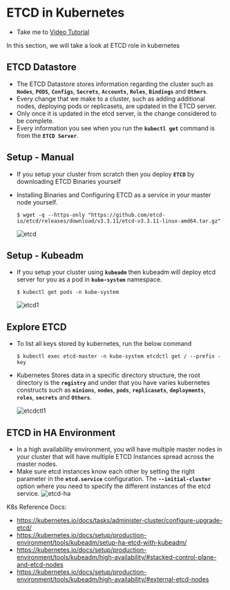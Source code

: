 # ETCD in Kubernetes
  - Take me to [Video Tutorial](https://kodekloud.com/topic/etcd-in-kubernetes/)

In this section, we will take a look at ETCD role in kubernetes

## ETCD Datastore
- The ETCD Datastore stores information regarding the cluster such as **`Nodes`**, **`PODS`**, **`Configs`**, **`Secrets`**, **`Accounts`**, **`Roles`**, **`Bindings`** and **`Others`**.
- Every change that we make to a cluster, such as adding additional nodes, deploying pods or replicasets, are updated in the ETCD server.
- Only once it is updated in the etcd server, is the change considered to be complete. 
- Every information you see when you run the **`kubectl get`** command is from the **`ETCD Server`**.

## Setup - Manual
- If you setup your cluster from scratch then you deploy **`ETCD`** by downloading ETCD Binaries yourself
- Installing Binaries and Configuring ETCD as a service in your master node yourself.
  ```
  $ wget -q --https-only "https://github.com/etcd-io/etcd/releases/download/v3.3.11/etcd-v3.3.11-linux-amd64.tar.gz"
  ```

  ![etcd](../../images/etcd.PNG)
  
## Setup - Kubeadm
- If you setup your cluster using **`kubeadm`** then kubeadm will deploy etcd server for you as a pod in **`kube-system`** namespace.
  ```
  $ kubectl get pods -n kube-system
  ```
  ![etcd1](../../images/etcd1.PNG)

## Explore ETCD
- To list all keys stored by kubernetes, run the below command
  ```
  $ kubectl exec etcd-master -n kube-system etcdctl get / --prefix -key
  ```
- Kubernetes Stores data in a specific directory structure, the root directory is the **`registry`** and under that you have varies kubernetes constructs such as **`minions`**, **`nodes`**, **`pods`**, **`replicasets`**, **`deployments`**, **`roles`**, **`secrets`** and **`Others`**.
  
  ![etcdctl1](../../images/etcdctl1.PNG)

## ETCD in HA Environment
   - In a high availability environment, you will have multiple master nodes in your cluster that will have multiple ETCD Instances spread across the master nodes.
   - Make sure etcd instances know each other by setting the right parameter in the **`etcd.service`** configuration. The **`--initial-cluster`** option where you need to specify the different instances of the etcd service.
     ![etcd-ha](../../images/etcd-ha.PNG)

K8s Reference Docs:
- https://kubernetes.io/docs/tasks/administer-cluster/configure-upgrade-etcd/
- https://kubernetes.io/docs/setup/production-environment/tools/kubeadm/setup-ha-etcd-with-kubeadm/
- https://kubernetes.io/docs/setup/production-environment/tools/kubeadm/high-availability/#stacked-control-plane-and-etcd-nodes
- https://kubernetes.io/docs/setup/production-environment/tools/kubeadm/high-availability/#external-etcd-nodes

